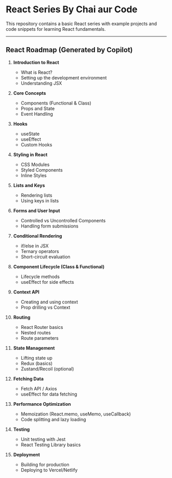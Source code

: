# React Series By Chai aur Code

This repository contains a basic React series with example projects and code snippets for learning React fundamentals.

---

## React Roadmap (Generated by Copilot)

1. **Introduction to React**
   - What is React?
   - Setting up the development environment
   - Understanding JSX

2. **Core Concepts**
   - Components (Functional & Class)
   - Props and State
   - Event Handling

3. **Hooks**
   - useState
   - useEffect
   - Custom Hooks

4. **Styling in React**
   - CSS Modules
   - Styled Components
   - Inline Styles

5. **Lists and Keys**
   - Rendering lists
   - Using keys in lists

6. **Forms and User Input**
   - Controlled vs Uncontrolled Components
   - Handling form submissions

7. **Conditional Rendering**
   - if/else in JSX
   - Ternary operators
   - Short-circuit evaluation

8. **Component Lifecycle (Class & Functional)**
   - Lifecycle methods
   - useEffect for side effects

9. **Context API**
   - Creating and using context
   - Prop drilling vs Context

10. **Routing**
    - React Router basics
    - Nested routes
    - Route parameters

11. **State Management**
    - Lifting state up
    - Redux (basics)
    - Zustand/Recoil (optional)

12. **Fetching Data**
    - Fetch API / Axios
    - useEffect for data fetching

13. **Performance Optimization**
    - Memoization (React.memo, useMemo, useCallback)
    - Code splitting and lazy loading

14. **Testing**
    - Unit testing with Jest
    - React Testing Library basics

15. **Deployment**
    - Building for production
    - Deploying to Vercel/Netlify

